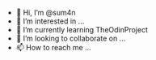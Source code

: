 - 👋 Hi, I’m @sum4n
- 👀 I’m interested in ...
- 🌱 I’m currently learning TheOdinProject
- 💞️ I’m looking to collaborate on ...
- 📫 How to reach me ...

<!---
sum4n/sum4n is a ✨ special ✨ repository because its `README.md` (this file) appears on your GitHub profile.
You can click the Preview link to take a look at your changes.
--->
